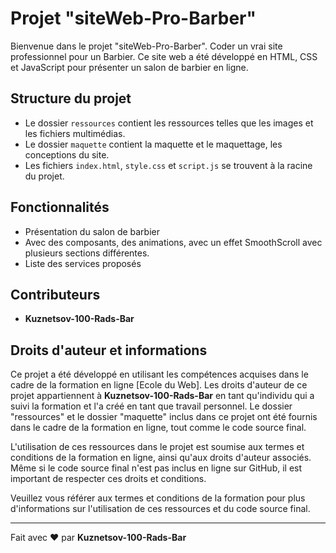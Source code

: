 # Projet "siteWeb-Pro-Barber"

Bienvenue dans le projet "siteWeb-Pro-Barber".
Coder un vrai site professionnel pour un Barbier.
Ce site web a été développé en HTML, CSS et JavaScript pour présenter un salon de barbier en ligne.

## Structure du projet

- Le dossier `ressources` contient les ressources telles que les images et les fichiers multimédias.
- Le dossier `maquette` contient la maquette et le maquettage, les conceptions du site.
- Les fichiers `index.html`, `style.css` et `script.js` se trouvent à la racine du projet.

## Fonctionnalités

- Présentation du salon de barbier
- Avec des composants, des animations, avec un effet SmoothScroll avec plusieurs sections différentes.
- Liste des services proposés

## Contributeurs

- **Kuznetsov-100-Rads-Bar**

## Droits d'auteur et informations

Ce projet a été développé en utilisant les compétences acquises dans le cadre de la formation en ligne [Ecole du Web]. Les droits d'auteur de ce projet appartiennent à **Kuznetsov-100-Rads-Bar** en tant qu'individu qui a suivi la formation et l'a créé en tant que travail personnel. Le dossier "ressources" et le dossier "maquette" inclus dans ce projet ont été fournis dans le cadre de la formation en ligne, tout comme le code source final.

L'utilisation de ces ressources dans le projet est soumise aux termes et conditions de la formation en ligne, ainsi qu'aux droits d'auteur associés. Même si le code source final n'est pas inclus en ligne sur GitHub, il est important de respecter ces droits et conditions.

Veuillez vous référer aux termes et conditions de la formation pour plus d'informations sur l'utilisation de ces ressources et du code source final.

---

Fait avec ❤️ par **Kuznetsov-100-Rads-Bar**
